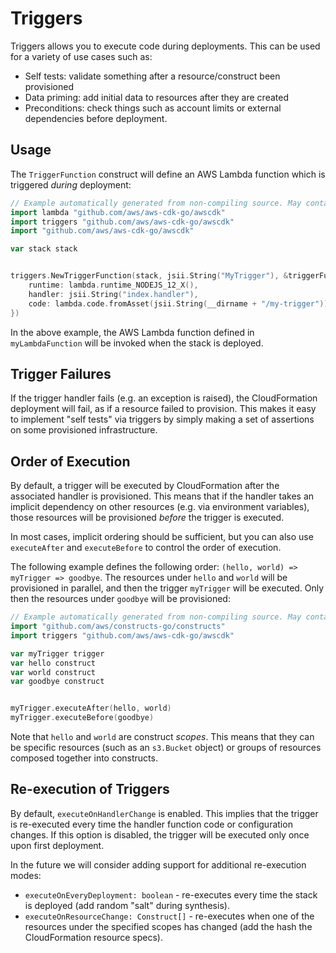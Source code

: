 # Triggers

Triggers allows you to execute code during deployments. This can be used for a
variety of use cases such as:

* Self tests: validate something after a resource/construct been provisioned
* Data priming: add initial data to resources after they are created
* Preconditions: check things such as account limits or external dependencies
  before deployment.

## Usage

The `TriggerFunction` construct will define an AWS Lambda function which is
triggered *during* deployment:

```go
// Example automatically generated from non-compiling source. May contain errors.
import lambda "github.com/aws/aws-cdk-go/awscdk"
import triggers "github.com/aws/aws-cdk-go/awscdk"
import "github.com/aws/aws-cdk-go/awscdk"

var stack stack


triggers.NewTriggerFunction(stack, jsii.String("MyTrigger"), &triggerFunctionProps{
	runtime: lambda.runtime_NODEJS_12_X(),
	handler: jsii.String("index.handler"),
	code: lambda.code.fromAsset(jsii.String(__dirname + "/my-trigger")),
})
```

In the above example, the AWS Lambda function defined in `myLambdaFunction` will
be invoked when the stack is deployed.

## Trigger Failures

If the trigger handler fails (e.g. an exception is raised), the CloudFormation
deployment will fail, as if a resource failed to provision. This makes it easy
to implement "self tests" via triggers by simply making a set of assertions on
some provisioned infrastructure.

## Order of Execution

By default, a trigger will be executed by CloudFormation after the associated
handler is provisioned. This means that if the handler takes an implicit
dependency on other resources (e.g. via environment variables), those resources
will be provisioned *before* the trigger is executed.

In most cases, implicit ordering should be sufficient, but you can also use
`executeAfter` and `executeBefore` to control the order of execution.

The following example defines the following order: `(hello, world) => myTrigger => goodbye`.
The resources under `hello` and `world` will be provisioned in
parallel, and then the trigger `myTrigger` will be executed. Only then the
resources under `goodbye` will be provisioned:

```go
// Example automatically generated from non-compiling source. May contain errors.
import "github.com/aws/constructs-go/constructs"
import triggers "github.com/aws/aws-cdk-go/awscdk"

var myTrigger trigger
var hello construct
var world construct
var goodbye construct


myTrigger.executeAfter(hello, world)
myTrigger.executeBefore(goodbye)
```

Note that `hello` and `world` are construct *scopes*. This means that they can
be specific resources (such as an `s3.Bucket` object) or groups of resources
composed together into constructs.

## Re-execution of Triggers

By default, `executeOnHandlerChange` is enabled. This implies that the trigger
is re-executed every time the handler function code or configuration changes. If
this option is disabled, the trigger will be executed only once upon first
deployment.

In the future we will consider adding support for additional re-execution modes:

* `executeOnEveryDeployment: boolean` - re-executes every time the stack is
  deployed (add random "salt" during synthesis).
* `executeOnResourceChange: Construct[]` - re-executes when one of the resources
  under the specified scopes has changed (add the hash the CloudFormation
  resource specs).
